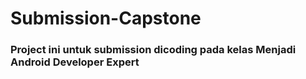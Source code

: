 # Submission-Capstone
### Project ini untuk submission dicoding pada kelas Menjadi Android Developer Expert
